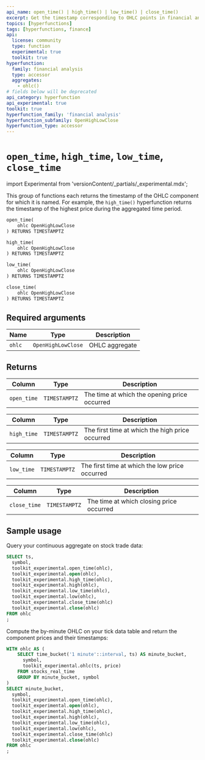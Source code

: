 ```yaml
---
api_name: open_time() | high_time() | low_time() | close_time()
excerpt: Get the timestamp corresponding to OHLC points in financial analysis
topics: [hyperfunctions]
tags: [hyperfunctions, finance]
api:
  license: community
  type: function
  experimental: true
  toolkit: true
hyperfunction:
  family: financial analysis
  type: accessor
  aggregates:
    - ohlc()
# fields below will be deprecated
api_category: hyperfunction
api_experimental: true
toolkit: true
hyperfunction_family: 'financial analysis'
hyperfunction_subfamily: OpenHighLowClose
hyperfunction_type: accessor
---
```


# `open_time`, `high_time`, `low_time`, `close_time` <tag type="toolkit" content="Toolkit" /><tag type="experimental-toolkit" content="Experimental" />

import Experimental from 'versionContent/_partials/_experimental.mdx';

This group of functions each returns the timestamp of the OHLC component for
which it is named. For example, the `high_time()` hyperfunction returns the
timestamp of the highest price during the aggregated time period.

```sql
open_time(
    ohlc OpenHighLowClose
) RETURNS TIMESTAMPTZ
```

```sql
high_time(
    ohlc OpenHighLowClose
) RETURNS TIMESTAMPTZ
```

```sql
low_time(
    ohlc OpenHighLowClose
) RETURNS TIMESTAMPTZ
```

```sql
close_time(
    ohlc OpenHighLowClose
) RETURNS TIMESTAMPTZ
```

<Experimental />

## Required arguments

|Name|Type|Description|
|-|-|-|
|`ohlc`|`OpenHighLowClose`|OHLC aggregate|

## Returns

|Column|Type|Description|
|-|-|-|
|`open_time`|`TIMESTAMPTZ`|The time at which the opening price occurred|

|Column|Type|Description|
|-|-|-|
|`high_time`|`TIMESTAMPTZ`|The first time at which the high price occurred|

|Column|Type|Description|
|-|-|-|
|`low_time`|`TIMESTAMPTZ`|The first time at which the low price occurred|

|Column|Type|Description|
|-|-|-|
|`close_time`|`TIMESTAMPTZ`|The time at which closing price occurred|

## Sample usage

Query your continuous aggregate on stock trade data:

```sql
SELECT ts,
  symbol,
  toolkit_experimental.open_time(ohlc),
  toolkit_experimental.open(ohlc),
  toolkit_experimental.high_time(ohlc),
  toolkit_experimental.high(ohlc),
  toolkit_experimental.low_time(ohlc),
  toolkit_experimental.low(ohlc),
  toolkit_experimental.close_time(ohlc)
  toolkit_experimental.close(ohlc)
FROM ohlc
;
 ```

Compute the by-minute OHLC on your tick data table and return the component
prices and their timestamps:

```sql
WITH ohlc AS (
    SELECT time_bucket('1 minute'::interval, ts) AS minute_bucket,
      symbol,
      toolkit_experimental.ohlc(ts, price)
    FROM stocks_real_time
    GROUP BY minute_bucket, symbol
)
SELECT minute_bucket,
  symbol,
  toolkit_experimental.open_time(ohlc),
  toolkit_experimental.open(ohlc),
  toolkit_experimental.high_time(ohlc),
  toolkit_experimental.high(ohlc),
  toolkit_experimental.low_time(ohlc),
  toolkit_experimental.low(ohlc),
  toolkit_experimental.close_time(ohlc)
  toolkit_experimental.close(ohlc)
FROM ohlc
;
```
